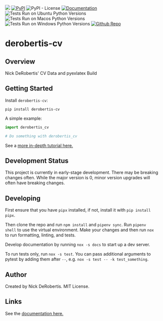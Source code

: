 

[![](https://codecov.io/gh/nickderobertis/derobertis-cv/branch/master/graph/badge.svg)](https://codecov.io/gh/nickderobertis/derobertis-cv)
[![PyPI](https://img.shields.io/pypi/v/derobertis-cv)](https://pypi.org/project/derobertis-cv/)
![PyPI - License](https://img.shields.io/pypi/l/derobertis-cv)
[![Documentation](https://img.shields.io/badge/documentation-pass-green)](https://nickderobertis.github.io/derobertis-cv/)
![Tests Run on Ubuntu Python Versions](https://img.shields.io/badge/Tests%20Ubuntu%2FPython-3.8%20%7C%203.9%20%7C%203.10-blue)
![Tests Run on Macos Python Versions](https://img.shields.io/badge/Tests%20Macos%2FPython-3.8%20%7C%203.9%20%7C%203.10-blue)
![Tests Run on Windows Python Versions](https://img.shields.io/badge/Tests%20Windows%2FPython-3.8%20%7C%203.9%20%7C%203.10-blue)
[![Github Repo](https://img.shields.io/badge/repo-github-informational)](https://github.com/nickderobertis/derobertis-cv/)


#  derobertis-cv

## Overview

Nick DeRobertis' CV Data and pyexlatex Build

## Getting Started

Install `derobertis-cv`:

```
pip install derobertis-cv
```

A simple example:

```python
import derobertis_cv

# Do something with derobertis_cv
```

See a
[more in-depth tutorial here.](
https://nickderobertis.github.io/derobertis-cv/tutorial.html
)

## Development Status

This project is currently in early-stage development. There may be
breaking changes often. While the major version is 0, minor version
upgrades will often have breaking changes.

## Developing

First ensure that you have `pipx` installed, if not, install it with `pip install pipx`.

Then clone the repo and run `npm install` and `pipenv sync`. Run `pipenv shell`
to use the virtual environment. Make your changes and then run `nox` to run formatting,
linting, and tests.

Develop documentation by running `nox -s docs` to start up a dev server.

To run tests only, run `nox -s test`. You can pass additional arguments to pytest
by adding them after `--`, e.g. `nox -s test -- -k test_something`.

## Author

Created by Nick DeRobertis. MIT License.

## Links

See the
[documentation here.](
https://nickderobertis.github.io/derobertis-cv/
)
